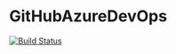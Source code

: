 # GitHubAzureDevOps


[![Build Status](https://dev.azure.com/aalvaradoGA/GitHubAzureDevOpsProject/_apis/build/status/AlexAlvCe.GitHubAzureDevOps?branchName=main)](https://dev.azure.com/aalvaradoGA/GitHubAzureDevOps/_build/latest?definitionId=1&branchName=main)

